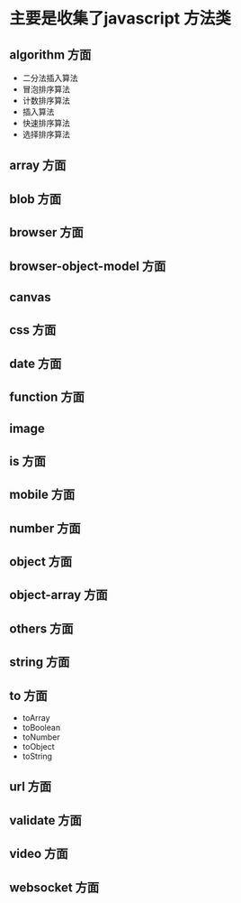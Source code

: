 # 主要是收集了javascript 方法类

## algorithm 方面

- 二分法插入算法
- 冒泡排序算法
- 计数排序算法
- 插入算法
- 快速排序算法
- 选择排序算法


## array 方面

## blob 方面

## browser 方面

## browser-object-model 方面

## canvas

## css 方面

## date 方面 

## function 方面

## image

## is 方面

## mobile 方面

##  number 方面

## object 方面

## object-array 方面

## others 方面

## string 方面

## to 方面

- toArray
- toBoolean
- toNumber
- toObject
- toString

## url 方面


## validate 方面


## video 方面

## websocket 方面
